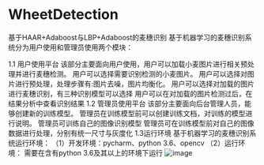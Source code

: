 # WheetDetection
基于HAAR+Adaboost与LBP+Adaboost的麦穗识别
基于机器学习的麦穗识别系统分为用户使用和管理员使用两个模块：

1.1 用户使用平台
该部分主要面向用户使用，用户可以加载小麦图片进行相关预处理并进行麦穗检测。
  用户可以选择需要识别检测的小麦图片。
  用户可以选择对图片进行预处理，处理步骤有:图片去噪，图片均衡化。
  用户可以选择对加载的图片进行麦穗识别，有三种识别模型可以选择
  用户可以在对加载的图片检测过后，在结果分析中查看识别结果
1.2 管理员使用平台
	该部分主要面向后台管理人员，能够创建新的训练模型。
  管理员在训练模型前可以创建训练文档，对训练的模型进行说明。
  管理员可训练自己的图像识别模型
  管理员可在训练模型前对自己的图像数据进行处理，分别有统一尺寸与灰度化
1.3运行环境
基于机器学习的麦穗识别系统运行环境：
（1）开发环境：pycharm、python 3.6、opencv
（2）运行环境： 需要在含有python 3.6及其以上的环境下运行
![image](https://user-images.githubusercontent.com/45091118/158158037-5c1a0a18-d42c-4c89-b4d9-3c0ee976e8c7.png)



